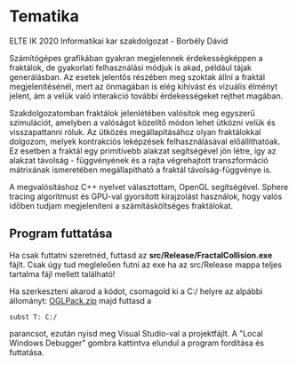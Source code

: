 # Tematika
ELTE IK 2020 Informatikai kar szakdolgozat - Borbély Dávid

Számítógépes grafikában gyakran megjelennek érdekességképpen a fraktálok, de gyakorlati felhasználási módjuk is akad, például tájak generálásban. Az esetek jelentős részében meg szoktak állni a fraktál megjelenítésénél, mert az önmagában is elég kihívást és vizuális élményt jelent, ám a velük való interakció további érdekességeket rejthet magában. 

Szakdolgozatomban fraktálok jelenlétében valósítok meg egyszerű szimulációt, amelyben a valóságot közelítő módon lehet ütközni velük és visszapattanni róluk. Az ütközés megállapításához olyan fraktálokkal dolgozom, melyek kontrakciós leképzések felhasználásával előállíthatóak. Ez esetben a fraktál egy primitívebb alakzat segítségével jön létre, így az alakzat távolság - függvényének és a rajta végrehajtott transzformáció mátrixának ismeretében megállapítható a fraktál távolság-függvénye is.

A megvalósításhoz C++ nyelvet választottam, OpenGL segítségével. Sphere tracing algoritmust és GPU-val gyorsított kirajzolást használok, hogy valós időben tudjam megjeleníteni a számításköltséges fraktálokat.

## Program futtatása

Ha csak futtatni szeretnéd, futtasd az **src/Release/FractalCollision.exe** fájlt. Csak úgy tud megleleően futni az exe ha az src/Release mappa teljes tartalma fájl mellett található!

Ha szerkeszteni akarod a kódot, csomagold ki a C:/ helyre az alpábbi állományt: [OGLPack.zip](http://cg.elte.hu/~bsc_cg/resources/OGLPack.zip)
majd futtasd a 
```
subst T: C:/
```
parancsot, ezután nyisd meg Visual Studio-val a projektfájlt. A "Local Windows Debugger" gombra kattintva elundul a program fordítása és futtatása.
